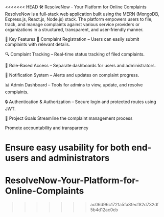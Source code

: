 <<<<<<< HEAD
🛠️ ResolveNow - Your Platform for Online Complaints
ResolveNow is a full-stack web application built using the MERN (MongoDB, Express.js, React.js, Node.js) stack. The platform empowers users to file, track, and manage complaints against various service providers or organizations in a structured, transparent, and user-friendly manner.

🚀 Key Features
📝 Complaint Registration – Users can easily submit complaints with relevant details.

🔍 Complaint Tracking – Real-time status tracking of filed complaints.

👥 Role-Based Access – Separate dashboards for users and administrators.

🔔 Notification System – Alerts and updates on complaint progress.

📊 Admin Dashboard – Tools for admins to view, update, and resolve complaints.

🔒 Authentication & Authorization – Secure login and protected routes using JWT.

📌 Project Goals
Streamline the complaint management process

Promote accountability and transparency

Ensure easy usability for both end-users and administrators
=======
# ResolveNow-Your-Platform-for-Online-Complaints
>>>>>>> ac06d96c1721a5fa8fecf82d732df5b4d12ac0cb
